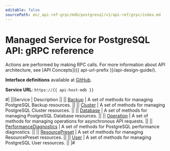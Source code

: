 ```yaml
---
editable: false
sourcePath: en/_api-ref-grpc/mdb/postgresql/v1/api-ref/grpc/index.md
---
```


# Managed Service for PostgreSQL API: gRPC reference

Actions are performed by making RPC calls. For more information about API architecture, see [API Concepts]({{ api-url-prefix }}/api-design-guide/).

**Interface definitions** available at [GitHub](https://github.com/yandex-cloud/cloudapi/tree/master/yandex/cloud/mdb/postgresql/v1).

**Service URL**: `https://{{ api-host-mdb }}`

#|
||Service | Description ||
|| [Backup](Backup/index.md) | A set of methods for managing PostgreSQL Backup resources. ||
|| [Cluster](Cluster/index.md) | A set of methods for managing PostgreSQL Cluster resources. ||
|| [Database](Database/index.md) | A set of methods for managing PostgreSQL Database resources. ||
|| [Operation](Operation/index.md) | A set of methods for managing operations for asynchronous API requests. ||
|| [PerformanceDiagnostics](PerformanceDiagnostics/index.md) | A set of methods for PostgreSQL performance diagnostics. ||
|| [ResourcePreset](ResourcePreset/index.md) | A set of methods for managing ResourcePreset resources. ||
|| [User](User/index.md) | A set of methods for managing PostgreSQL User resources. ||
|#